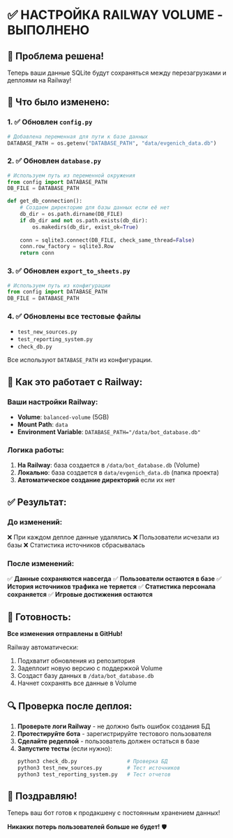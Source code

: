 # ✅ НАСТРОЙКА RAILWAY VOLUME - ВЫПОЛНЕНО

## 🎯 Проблема решена!

Теперь ваши данные SQLite будут сохраняться между перезагрузками и деплоями на Railway!

## 🔧 Что было изменено:

### 1. ✅ Обновлен `config.py`
```python
# Добавлена переменная для пути к базе данных
DATABASE_PATH = os.getenv("DATABASE_PATH", "data/evgenich_data.db")
```

### 2. ✅ Обновлен `database.py`
```python
# Используем путь из переменной окружения
from config import DATABASE_PATH
DB_FILE = DATABASE_PATH

def get_db_connection():
    # Создаем директорию для базы данных если её нет
    db_dir = os.path.dirname(DB_FILE)
    if db_dir and not os.path.exists(db_dir):
        os.makedirs(db_dir, exist_ok=True)
    
    conn = sqlite3.connect(DB_FILE, check_same_thread=False)
    conn.row_factory = sqlite3.Row
    return conn
```

### 3. ✅ Обновлен `export_to_sheets.py`
```python
# Используем путь из конфигурации
from config import DATABASE_PATH
DB_FILE = DATABASE_PATH
```

### 4. ✅ Обновлены все тестовые файлы
- `test_new_sources.py`
- `test_reporting_system.py` 
- `check_db.py`

Все используют `DATABASE_PATH` из конфигурации.

## 🚂 Как это работает с Railway:

### Ваши настройки Railway:
- **Volume**: `balanced-volume` (5GB)
- **Mount Path**: `data`
- **Environment Variable**: `DATABASE_PATH="/data/bot_database.db"`

### Логика работы:
1. **На Railway**: база создается в `/data/bot_database.db` (Volume)
2. **Локально**: база создается в `data/evgenich_data.db` (папка проекта)
3. **Автоматическое создание директорий** если их нет

## ✅ Результат:

### До изменений:
❌ При каждом деплое данные удалялись
❌ Пользователи исчезали из базы
❌ Статистика источников сбрасывалась

### После изменений:
✅ **Данные сохраняются навсегда**
✅ **Пользователи остаются в базе**
✅ **История источников трафика не теряется**
✅ **Статистика персонала сохраняется**
✅ **Игровые достижения остаются**

## 🚀 Готовность:

**Все изменения отправлены в GitHub!**

Railway автоматически:
1. Подхватит обновления из репозитория
2. Задеплоит новую версию с поддержкой Volume
3. Создаст базу данных в `/data/bot_database.db`
4. Начнет сохранять все данные в Volume

## 🔍 Проверка после деплоя:

1. **Проверьте логи Railway** - не должно быть ошибок создания БД
2. **Протестируйте бота** - зарегистрируйте тестового пользователя
3. **Сделайте редеплой** - пользователь должен остаться в базе
4. **Запустите тесты** (если нужно):
   ```bash
   python3 check_db.py                # Проверка БД
   python3 test_new_sources.py        # Тест источников
   python3 test_reporting_system.py   # Тест отчетов
   ```

## 🎉 Поздравляю!

Теперь ваш бот готов к продакшену с постоянным хранением данных! 

**Никаких потерь пользователей больше не будет!** 🛡️
